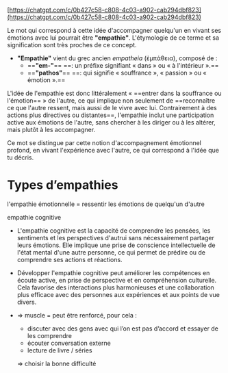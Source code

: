 [https://chatgpt.com/c/0b427c58-c808-4c03-a902-cab294dbf823](https://chatgpt.com/c/0b427c58-c808-4c03-a902-cab294dbf823)

Le mot qui correspond à cette idée d'accompagner quelqu'un en vivant ses émotions avec lui pourrait être **"empathie"**. L'étymologie de ce terme et sa signification sont très proches de ce concept.

- **"Empathie"** vient du grec ancien _empatheia_ (ἐμπάθεια), composé de :
    - ==**"em-"**== ==: un préfixe signifiant « dans » ou « à l'intérieur ».==
    - ==**"pathos"**== ==: qui signifie « souffrance », « passion » ou « émotion ».==

L'idée de l'empathie est donc littéralement « ==entrer dans la souffrance ou l'émotion== » de l'autre, ce qui implique non seulement de ==reconnaître ce que l'autre ressent, mais aussi de le vivre avec lui. Contrairement à des actions plus directives ou distantes==, l'empathie inclut une participation active aux émotions de l'autre, sans chercher à les diriger ou à les altérer, mais plutôt à les accompagner.

Ce mot se distingue par cette notion d'accompagnement émotionnel profond, en vivant l'expérience avec l'autre, ce qui correspond à l'idée que tu décris.

# Types d’empathies

l'empathie émotionnelle = ressentir les émotions de quelqu'un d'autre

empathie cognitive

- L'empathie cognitive est la capacité de comprendre les pensées, les sentiments et les perspectives d'autrui sans nécessairement partager leurs émotions. Elle implique une prise de conscience intellectuelle de l'état mental d'une autre personne, ce qui permet de prédire ou de comprendre ses actions et réactions.
- Développer l'empathie cognitive peut améliorer les compétences en écoute active, en prise de perspective et en compréhension culturelle. Cela favorise des interactions plus harmonieuses et une collaboration plus efficace avec des personnes aux expériences et aux points de vue divers.
- ⇒ muscle = peut être renforcé, pour cela :
    
    - discuter avec des gens avec qui l’on est pas d’accord et essayer de les comprendre
    - écouter conversation externe
    - lecture de livre / séries
    
    ⇒ choisir la bonne difficulté